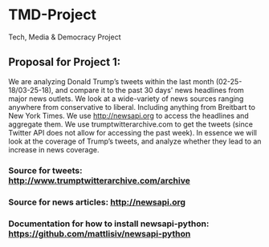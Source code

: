 # TMD-Project
Tech, Media &amp; Democracy Project

## Proposal for Project 1:
We are analyzing Donald Trump’s tweets within the last month (02-25-18/03-25-18), and compare it to the past 30 days' news headlines from major news outlets. We look at a wide-variety of news sources ranging anywhere from conservative to liberal. Including anything from Breitbart to New York Times. We use http://newsapi.org to access the headlines and aggregate them. We use trumptwitterarchive.com to get the tweets (since Twitter API does not allow for accessing the past week). In essence we will look at the coverage of Trump’s tweets, and analyze whether they lead to an increase in news coverage.

### Source for tweets: http://www.trumptwitterarchive.com/archive
### Source for news articles: http://newsapi.org
### Documentation for how to install newsapi-python: https://github.com/mattlisiv/newsapi-python
